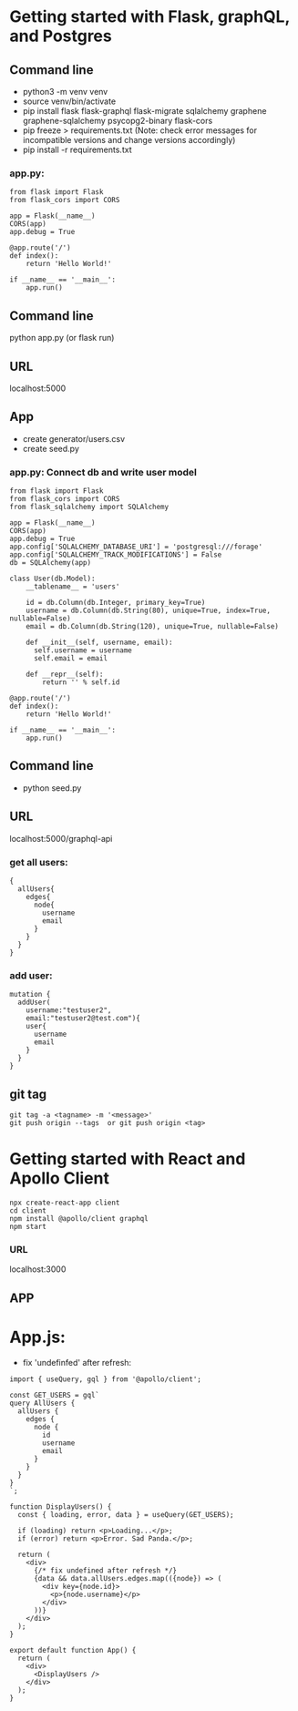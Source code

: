# Getting started with Flask, graphQL, and Postgres
## Command line
- python3 -m venv venv
- source venv/bin/activate
- pip install flask flask-graphql flask-migrate sqlalchemy graphene graphene-sqlalchemy psycopg2-binary flask-cors
- pip freeze > requirements.txt (Note: check error messages for incompatible versions and change versions accordingly)
- pip install -r requirements.txt

### app.py:
```
from flask import Flask
from flask_cors import CORS

app = Flask(__name__)
CORS(app)
app.debug = True

@app.route('/')
def index():
    return 'Hello World!'

if __name__ == '__main__':
    app.run()
```

## Command line
python app.py (or flask run)

## URL
localhost:5000

## App
- create generator/users.csv
- create seed.py

### app.py: Connect db and write user model
```
from flask import Flask
from flask_cors import CORS
from flask_sqlalchemy import SQLAlchemy

app = Flask(__name__)
CORS(app)
app.debug = True
app.config['SQLALCHEMY_DATABASE_URI'] = 'postgresql:///forage'
app.config['SQLALCHEMY_TRACK_MODIFICATIONS'] = False
db = SQLAlchemy(app)

class User(db.Model):
    __tablename__ = 'users'

    id = db.Column(db.Integer, primary_key=True)
    username = db.Column(db.String(80), unique=True, index=True, nullable=False)
    email = db.Column(db.String(120), unique=True, nullable=False)

    def __init__(self, username, email):
      self.username = username
      self.email = email

    def __repr__(self):
        return '' % self.id

@app.route('/')
def index():
    return 'Hello World!'

if __name__ == '__main__':
    app.run()
```

## Command line
- python seed.py

## URL
localhost:5000/graphql-api

### get all users:
```
{
  allUsers{
    edges{
      node{
        username
        email
      }
    }
  }
}
```

### add user:
```
mutation {
  addUser(
    username:"testuser2",
    email:"testuser2@test.com"){
    user{
      username
      email
    }
  }
}
```

## git tag
```
git tag -a <tagname> -m '<message>'
git push origin --tags  or git push origin <tag>
```

# Getting started with React and Apollo Client
```
npx create-react-app client
cd client
npm install @apollo/client graphql
npm start
```

### URL
localhost:3000

## APP
# App.js:
- fix 'undefinfed' after refresh:
```
import { useQuery, gql } from '@apollo/client';

const GET_USERS = gql`
query AllUsers {
  allUsers {
    edges {
      node {
        id
        username
        email
      }
    }
  }
}
`;

function DisplayUsers() {
  const { loading, error, data } = useQuery(GET_USERS);
  
  if (loading) return <p>Loading...</p>;
  if (error) return <p>Error. Sad Panda.</p>;

  return (
    <div>
      {/* fix undefined after refresh */}
      {data && data.allUsers.edges.map(({node}) => (
        <div key={node.id}>
          <p>{node.username}</p>
        </div>
      ))}
    </div>
  );
}

export default function App() {
  return (
    <div>
      <DisplayUsers />
    </div>
  );
}
```

